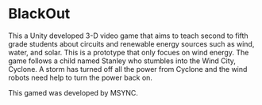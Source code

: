 # BlackOut
This a Unity developed 3-D video game that aims to teach second to fifth grade students about circuits and renewable energy sources such as wind, water, and solar. This is a prototype that only focues on wind energy. The game follows a child named Stanley who stumbles into the Wind City, Cyclone. A storm has turned off all the power from Cyclone and the wind robots need help to turn the power back on. 

This gamed was developed by MSYNC.
